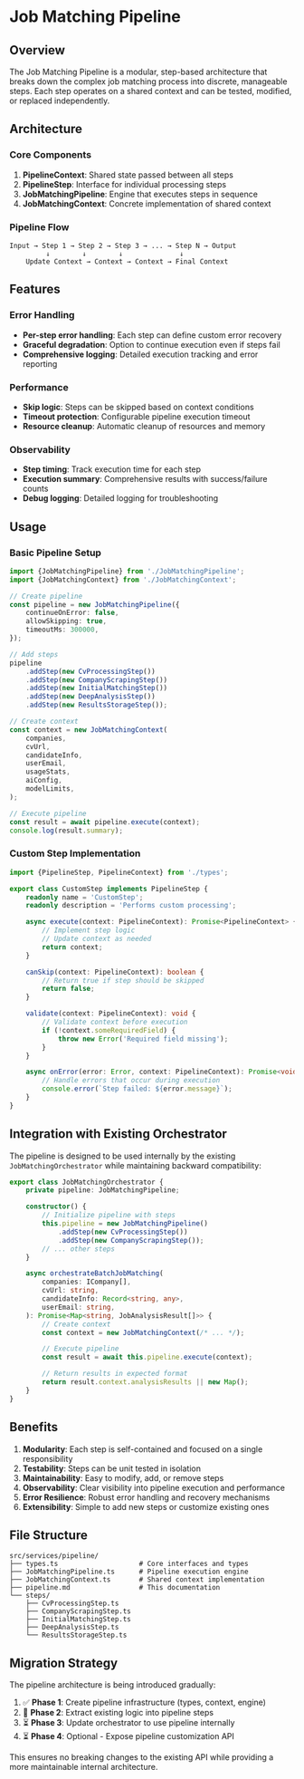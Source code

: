 # Job Matching Pipeline

## Overview

The Job Matching Pipeline is a modular, step-based architecture that breaks down the complex job matching process into discrete, manageable steps. Each step operates on a shared context and can be tested, modified, or replaced independently.

## Architecture

### Core Components

1. **PipelineContext**: Shared state passed between all steps
2. **PipelineStep**: Interface for individual processing steps
3. **JobMatchingPipeline**: Engine that executes steps in sequence
4. **JobMatchingContext**: Concrete implementation of shared context

### Pipeline Flow

```
Input → Step 1 → Step 2 → Step 3 → ... → Step N → Output
         ↓        ↓        ↓              ↓
    Update Context → Context → Context → Final Context
```

## Features

### Error Handling

- **Per-step error handling**: Each step can define custom error recovery
- **Graceful degradation**: Option to continue execution even if steps fail
- **Comprehensive logging**: Detailed execution tracking and error reporting

### Performance

- **Skip logic**: Steps can be skipped based on context conditions
- **Timeout protection**: Configurable pipeline execution timeout
- **Resource cleanup**: Automatic cleanup of resources and memory

### Observability

- **Step timing**: Track execution time for each step
- **Execution summary**: Comprehensive results with success/failure counts
- **Debug logging**: Detailed logging for troubleshooting

## Usage

### Basic Pipeline Setup

```typescript
import {JobMatchingPipeline} from './JobMatchingPipeline';
import {JobMatchingContext} from './JobMatchingContext';

// Create pipeline
const pipeline = new JobMatchingPipeline({
	continueOnError: false,
	allowSkipping: true,
	timeoutMs: 300000,
});

// Add steps
pipeline
	.addStep(new CvProcessingStep())
	.addStep(new CompanyScrapingStep())
	.addStep(new InitialMatchingStep())
	.addStep(new DeepAnalysisStep())
	.addStep(new ResultsStorageStep());

// Create context
const context = new JobMatchingContext(
	companies,
	cvUrl,
	candidateInfo,
	userEmail,
	usageStats,
	aiConfig,
	modelLimits,
);

// Execute pipeline
const result = await pipeline.execute(context);
console.log(result.summary);
```

### Custom Step Implementation

```typescript
import {PipelineStep, PipelineContext} from './types';

export class CustomStep implements PipelineStep {
	readonly name = 'CustomStep';
	readonly description = 'Performs custom processing';

	async execute(context: PipelineContext): Promise<PipelineContext> {
		// Implement step logic
		// Update context as needed
		return context;
	}

	canSkip(context: PipelineContext): boolean {
		// Return true if step should be skipped
		return false;
	}

	validate(context: PipelineContext): void {
		// Validate context before execution
		if (!context.someRequiredField) {
			throw new Error('Required field missing');
		}
	}

	async onError(error: Error, context: PipelineContext): Promise<void> {
		// Handle errors that occur during execution
		console.error(`Step failed: ${error.message}`);
	}
}
```

## Integration with Existing Orchestrator

The pipeline is designed to be used internally by the existing `JobMatchingOrchestrator` while maintaining backward compatibility:

```typescript
export class JobMatchingOrchestrator {
	private pipeline: JobMatchingPipeline;

	constructor() {
		// Initialize pipeline with steps
		this.pipeline = new JobMatchingPipeline()
			.addStep(new CvProcessingStep())
			.addStep(new CompanyScrapingStep());
		// ... other steps
	}

	async orchestrateBatchJobMatching(
		companies: ICompany[],
		cvUrl: string,
		candidateInfo: Record<string, any>,
		userEmail: string,
	): Promise<Map<string, JobAnalysisResult[]>> {
		// Create context
		const context = new JobMatchingContext(/* ... */);

		// Execute pipeline
		const result = await this.pipeline.execute(context);

		// Return results in expected format
		return result.context.analysisResults || new Map();
	}
}
```

## Benefits

1. **Modularity**: Each step is self-contained and focused on a single responsibility
2. **Testability**: Steps can be unit tested in isolation
3. **Maintainability**: Easy to modify, add, or remove steps
4. **Observability**: Clear visibility into pipeline execution and performance
5. **Error Resilience**: Robust error handling and recovery mechanisms
6. **Extensibility**: Simple to add new steps or customize existing ones

## File Structure

```
src/services/pipeline/
├── types.ts                    # Core interfaces and types
├── JobMatchingPipeline.ts      # Pipeline execution engine
├── JobMatchingContext.ts       # Shared context implementation
├── pipeline.md                 # This documentation
└── steps/
    ├── CvProcessingStep.ts
    ├── CompanyScrapingStep.ts
    ├── InitialMatchingStep.ts
    ├── DeepAnalysisStep.ts
    └── ResultsStorageStep.ts
```

## Migration Strategy

The pipeline architecture is being introduced gradually:

1. ✅ **Phase 1**: Create pipeline infrastructure (types, context, engine)
2. 🔄 **Phase 2**: Extract existing logic into pipeline steps
3. ⏳ **Phase 3**: Update orchestrator to use pipeline internally
4. ⏳ **Phase 4**: Optional - Expose pipeline customization API

This ensures no breaking changes to the existing API while providing a more maintainable internal architecture.

